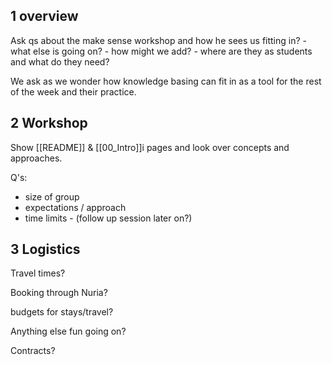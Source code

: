 
## 1 overview
Ask qs about the make sense workshop and how he sees us fitting in?
	- what else is going on?
	- how might we add?
	- where are they as students and what do they need?

We ask as we wonder how knowledge basing can fit in as a tool for the rest of the week and their practice.

## 2 Workshop
Show [[README]] & [[00_Intro]]i pages and look over concepts and approaches.

Q's: 
- size of group
- expectations / approach
- time limits - (follow up session later on?)

## 3 Logistics

Travel times?

Booking through Nuria?

budgets for stays/travel?

Anything else fun going on?

Contracts?

